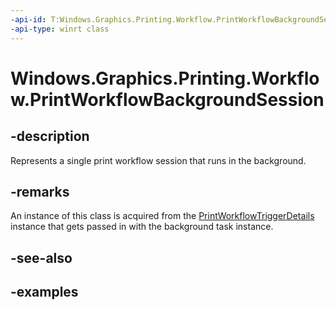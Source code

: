 ```yaml
---
-api-id: T:Windows.Graphics.Printing.Workflow.PrintWorkflowBackgroundSession
-api-type: winrt class
---
```


<!-- Class syntax.
public class PrintWorkflowBackgroundSession 
-->

# Windows.Graphics.Printing.Workflow.PrintWorkflowBackgroundSession

## -description
Represents a single print workflow session that runs in the background.

## -remarks
An instance of this class is acquired from the [PrintWorkflowTriggerDetails](PrintWorkflowTriggerDetails.md) instance that gets passed in with the background task instance. 

## -see-also

## -examples

